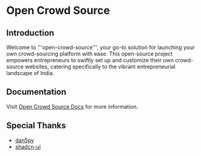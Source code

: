 # Open Crowd Source

## Introduction

Welcome to '''open-crowd-source''', your go-to solution for launching your own crowd-sourcing platform with ease. This open-source project empowers entrepreneurs to swiftly set up and customize their own crowd-source websites, catering specifically to the vibrant entrepreneurial landscape of India.

## Documentation

Visit [Open Crowd Source Docs](https://open-crowd-source.anisolelabs.com/docs) for more information.

## Special Thanks

- [dan5py](https://github.com/dan5py/turborepo-shadcn-ui)
- [shadcn-ui](https://github.com/shadcn-ui/ui)
